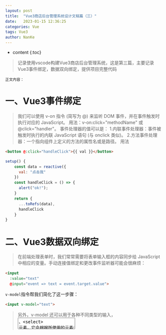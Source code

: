 ```yaml
---
layout: post
title:  "Vue3商店后台管理系统设计文稿篇（三）"
date:   2023-01-15 12:36:25
categories: Vue
tags: Vue3 
author: NanKe
---
```


* content
{:toc}
> 记录使用vscode构建Vue3商店后台管理系统，这是第三篇，主要记录Vue3事件绑定，数据双向绑定，提供项目完整代码



`正文内容：`

# 一、Vue3事件绑定
>我们可以使用 v-on 指令 (简写为 @) 来监听 DOM 事件，并在事件触发时执行对应的 JavaScript。
>用法：v-on:click="methodName" 或 @click="handler"。
>事件处理器的值可以是：
>1.内联事件处理器：事件被触发时执行的内联 JavaScript 语句 (与 onclick 类似)。
>2.方法事件处理器：一个指向组件上定义的方法的属性名或是路径。
>用法
```html
<button @:click="handleClick">{{ val }}</button>
```

```javascript
setup() {
    const data = reactive({
      val: "点击我"
    })
    const handleClick = () => {
      alert("ok!");
    }
    return {
      ...toRefs(data),
      handleClick
    }
}
```
# 二、Vue3数据双向绑定
>在前端处理表单时，我们常常需要将表单输入框的内容同步给 JavaScript 中相应的变量。手动连接值绑定和更改事件监听器可能会很麻烦：
```html
<input
  :value="text"
  @input="event => text = event.target.value">
```
`v-model`指令帮我们简化了这一步骤：
```html
<input v-model="text">
```
>另外，v-model 还可以用于各种不同类型的输入，<textarea>、<select> 元素。它会根据所使用的元素自动使用对应的 DOM 属性和事件组合：

>文本类型的 input 和 textarea 元素会绑定 value property 并侦听 input 事件；
>input type="checkbox" 和 input type="radio" 会绑定 checked property 并侦听 change 事件；
>select 会绑定 value property 并侦听 change 事件。


>v-model 会忽略任何表单元素上初始的 value、checked 或 selected attribute。它将始终将当前绑定的 JavaScript 状态视为数据的正确来源。你应该在 JavaScript 中使用data 选项来声明该初始值。

# 三、代码展示
```html
<template>
  <div class="about">
    <button @:click="handleClick">{{ val }}</button>
    <br>
    <input type="text" placeholder="请输入你的名字" v-model="name">
    <br>
    <input type="text" placeholder="请输入你的手机号" v-model="phone" @:input="handleInput" @blur="handleBlur">
    <br>
    <textarea name="suggest" id="suggest" cols="30" rows="10" placeholder="请输入你的建议" v-model="suggest"></textarea>
    <br>
    <p>{{ name+ "||||" + suggest}}</p>
  </div>
</template>
<script>
import { reactive, toRefs } from "vue"
export default {
  name: "AboutView",
  setup() {
    const data = reactive({
      val: "点击我",
      name: "",
      phone: "",
      suggest: ""
    })
    const handleClick = () => {
      alert("ok!");
    }
    const handleInput = () => {
      console.log("正在输入...");
    }
    const handleBlur = () => {
      if (!/^[1][3456789][0-9]{9}$/.test(data.phone)) {
        console.log("不符合手机号规则");
      }
    }
    return {
      ...toRefs(data),
      handleClick,
      handleInput,
      handleBlur
    }
  }
}
</script>
```
代码运行效果如下图所示：
![在这里插入图片描述](https://raw.githubusercontent.com/crazymen-nanke/image/master/note/202303181504186.png)

# 四、项目完整代码
项目完整代码已经上传到github，地址如下：
>https://github.com/crazymen-nanke/shop

![在这里插入图片描述](https://raw.githubusercontent.com/crazymen-nanke/image/master/note/202303181504230.png)

